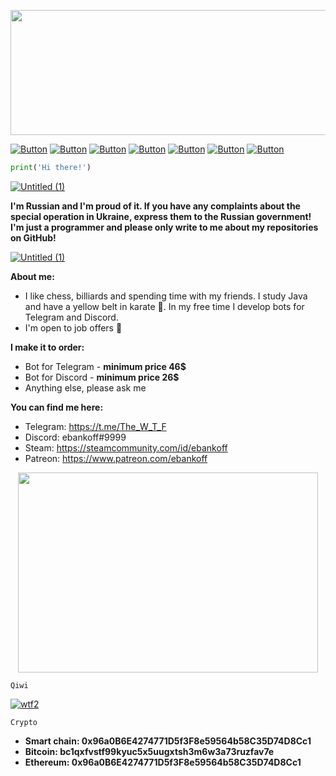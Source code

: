 <p align="center">
  <img width="600" height="200" href="https://www.youtube.com/watch?v=dQw4w9WgXcQ" src="https://i.ibb.co/TMvxN8w/image.png">
</p>

[![Button](https://badgen.net/badge/patreon/patreon/red?icon=patreon&label)](https://www.patreon.com/ebankoff) [![Button](https://badgen.net/badge/icon/qiwi/orange?icon=bitcoin&label)](https://qiwi.com/n/HERAMANT) [![Button](https://badgen.net/badge/telegram/telegram/blue?icon=telegram&label)](https://t.me/The_W_T_F) [![Button](https://badgen.net/badge/BeastBomber/BeastBomber/white?icon=github&label)](https://github.com/ebankoff/Beast_bomber) [![Button](https://badgen.net/badge/CleanerPRO/CleanerPRO/white?icon=github&label)](https://github.com/ebankoff/CleanerPRO) [![Button](https://badgen.net/badge/overlord/overlord/white?icon=github&label)](https://github.com/ebankoff/overlord) [![Button](https://badgen.net/badge/free-proxies-and-useragents/free-proxies-and-useragents/white?icon=github&label)](https://github.com/ebankoff/free-proxies-and-useragents)

```Python
print('Hi there!')
```

[![Untitled (1)](https://user-images.githubusercontent.com/80776324/167663453-29714902-440a-4e4c-952e-245f96f0a7eb.png)](https://www.youtube.com/watch?v=dQw4w9WgXcQ&list=PLrpgO-fUNO4OKpFbFXb2cQlF72Yj3ppJv)

**I'm Russian and I'm proud of it. If you have any complaints about the special operation in Ukraine, express them to the Russian government! I'm just a programmer and please only write to me about my repositories on GitHub!**

[![Untitled (1)](https://user-images.githubusercontent.com/80776324/167663466-6b588f8e-b014-42cd-8989-e3e47b3c19cc.png)](https://www.youtube.com/watch?v=dQw4w9WgXcQ&list=PLrpgO-fUNO4OKpFbFXb2cQlF72Yj3ppJv)

**About me:**
* I like chess, billiards and spending time with my friends. I study Java and have a yellow belt in karate 🥋. In my free time I develop bots for Telegram and Discord.
* I'm open to job offers 💼

**I make it to order:**
* Bot for Telegram - **minimum price 46$**
* Bot for Discord - **minimum price 26$**
* Anything else, please ask me

**You can find me here:**
* Telegram: https://t.me/The_W_T_F
* Discord: ebankoff#9999
* Steam: https://steamcommunity.com/id/ebankoff
* Patreon: https://www.patreon.com/ebankoff

<p align="center">
  <img width="480" height="320" src="https://github-readme-stats.vercel.app/api?username=ebankoff&show_icons=true&theme=tokyonight">
</p>

`Qiwi`

[![wtf2](https://i.ibb.co/ryDytyR/Comp-1-00000.png)](https://qiwi.com/n/HERAMANT)

`Crypto`
* **Smart chain: 0x96a0B6E4274771D5f3F8e59564b58C35D74D8Cc1**
* **Bitcoin: bc1qxfvstf99kyuc5x5uugxtsh3m6w3a73ruzfav7e**
* **Ethereum: 0x96a0B6E4274771D5f3F8e59564b58C35D74D8Cc1**
